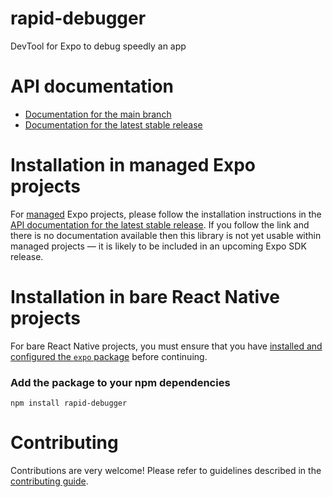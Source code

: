 # rapid-debugger

DevTool for Expo to debug speedly an app

# API documentation

- [Documentation for the main branch](https://github.com/expo/expo/blob/main/docs/pages/versions/unversioned/sdk/rapid-debugger.md)
- [Documentation for the latest stable release](https://docs.expo.dev/versions/latest/sdk/rapid-debugger/)

# Installation in managed Expo projects

For [managed](https://docs.expo.dev/archive/managed-vs-bare/) Expo projects, please follow the installation instructions in the [API documentation for the latest stable release](#api-documentation). If you follow the link and there is no documentation available then this library is not yet usable within managed projects &mdash; it is likely to be included in an upcoming Expo SDK release.

# Installation in bare React Native projects

For bare React Native projects, you must ensure that you have [installed and configured the `expo` package](https://docs.expo.dev/bare/installing-expo-modules/) before continuing.

### Add the package to your npm dependencies

```
npm install rapid-debugger
```




# Contributing

Contributions are very welcome! Please refer to guidelines described in the [contributing guide]( https://github.com/expo/expo#contributing).
